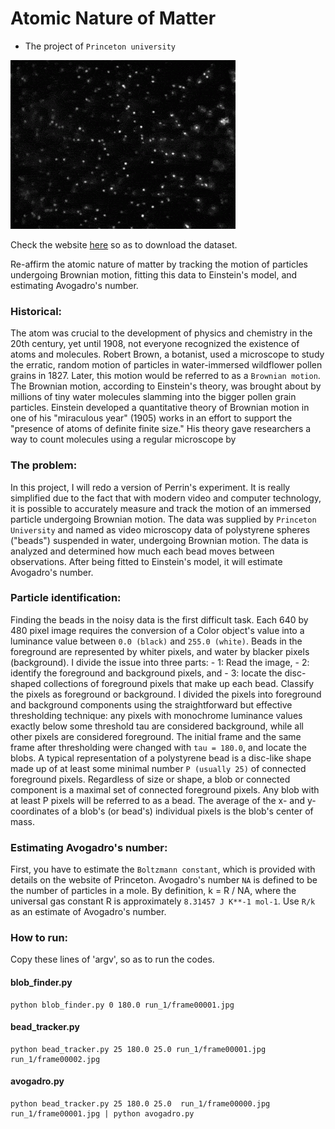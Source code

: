 # Atomic Nature of Matter

- The project of ```Princeton university```

<img src ="Img/Brownian.gif">

Check the website [here](https://introcs.cs.princeton.edu/java/assignments/atomic.html) so as to download the dataset. 

Re-affirm the atomic nature of matter by tracking the motion of particles undergoing Brownian motion, fitting this data to Einstein's model, and estimating Avogadro's number.

### Historical:
The atom was crucial to the development of physics and chemistry in the 20th century, yet until 1908, not everyone recognized the existence of atoms and molecules. Robert Brown, a botanist, used a microscope to study the erratic, random motion of particles in water-immersed wildflower pollen grains in 1827. Later, this motion would be referred to as a ```Brownian motion```. The Brownian motion, according to Einstein's theory, was brought about by millions of tiny water molecules slamming into the bigger pollen grain particles.
Einstein developed a quantitative theory of Brownian motion in one of his "miraculous year" (1905) works in an effort to support the "presence of atoms of definite finite size." His theory gave researchers a way to count molecules using a regular microscope by

### The problem:
In this project, I will redo a version of Perrin's experiment. It is really simplified due to the fact that with modern video and computer technology, it is possible to accurately measure and track the motion of an immersed particle undergoing Brownian motion. The data was supplied by ```Princeton University``` and named as video microscopy data of polystyrene spheres ("beads") suspended in water, undergoing Brownian motion. The data is analyzed and determined how much each bead moves between observations. After being fitted to Einstein's model, it will estimate Avogadro's number.
  
### Particle identification:
Finding the beads in the noisy data is the first difficult task. Each 640 by 480 pixel image requires the conversion of a Color object's value into a luminance value between ```0.0 (black)``` and ```255.0 (white)```. Beads in the foreground are represented by whiter pixels, and water by blacker pixels (background). I divide the issue into three parts: - 1: Read the image, - 2: identify the foreground and background pixels, and - 3: locate the disc-shaped collections of foreground pixels that make up each bead.
Classify the pixels as foreground or background. I divided the pixels into foreground and background components using the straightforward but effective thresholding technique: any pixels with monochrome luminance values exactly below some threshold tau are considered background, while all other pixels are considered foreground. The initial frame and the same frame after thresholding were changed with ```tau = 180.0```, and locate the blobs. A typical representation of a polystyrene bead is a disc-like shape made up of at least some minimal number ```P (usually 25)``` of connected foreground pixels. Regardless of size or shape, a blob or connected component is a maximal set of connected foreground pixels. Any blob with at least P pixels will be referred to as a bead. The average of the x- and y-coordinates of a blob's (or bead's) individual pixels is the blob's center of mass.

### Estimating Avogadro's number:
First, you have to estimate the ```Boltzmann constant```, which is provided with details on the website of Princeton.
Avogadro's number `NA` is defined to be the number of particles in a mole. By definition, k = R / NA, where the universal gas constant R is approximately `8.31457 J K**-1 mol-1`. Use `R/k` as an estimate of Avogadro's number.


### How to run:
Copy these lines of 'argv', so as to run the codes.

#### blob_finder.py
```
python blob_finder.py 0 180.0 run_1/frame00001.jpg
```
#### bead_tracker.py
```
python bead_tracker.py 25 180.0 25.0 run_1/frame00001.jpg  run_1/frame00002.jpg
```
#### avogadro.py
```
python bead_tracker.py 25 180.0 25.0  run_1/frame00000.jpg run_1/frame00001.jpg | python avogadro.py

```
